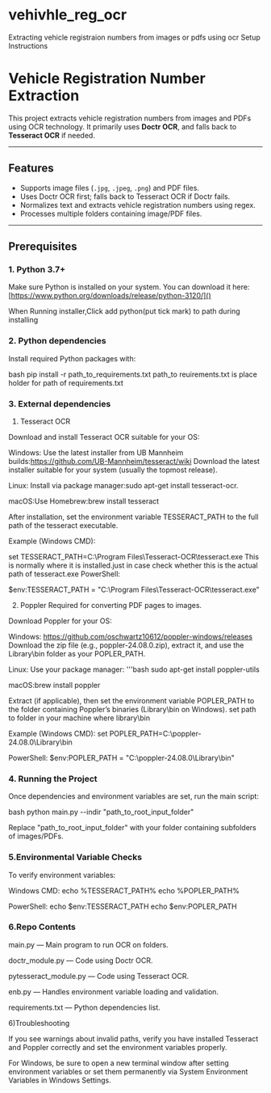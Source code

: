 # vehivhle_reg_ocr
Extracting vehicle registraion numbers from images or pdfs using ocr
Setup Instructions

# Vehicle Registration Number Extraction

This project extracts vehicle registration numbers from images and PDFs using OCR technology. It primarily uses **Doctr OCR**, and falls back to **Tesseract OCR** if needed.

---

## Features

- Supports image files (`.jpg`, `.jpeg`, `.png`) and PDF files.
- Uses Doctr OCR first; falls back to Tesseract OCR if Doctr fails.
- Normalizes text and extracts vehicle registration numbers using regex.
- Processes multiple folders containing image/PDF files.

---

## Prerequisites

### 1. Python 3.7+

Make sure Python is installed on your system. You can download it here:  
[https://www.python.org/downloads/release/python-3120/]()

When Running installer,Click add python(put tick mark) to path during installing

### 2. Python dependencies

Install required Python packages with:

bash
pip install -r path_to_requirements.txt
path_to reuirements.txt is place holder for path of requirements.txt

### 3. External dependencies
1. Tesseract OCR
   
Download and install Tesseract OCR suitable for your OS:

Windows: Use the latest installer from UB Mannheim builds:https://github.com/UB-Mannheim/tesseract/wiki
Download the latest installer suitable for your system (usually the topmost release).

Linux: Install via package manager:sudo apt-get install tesseract-ocr.

macOS:Use Homebrew:brew install tesseract

After installation, set the environment variable TESSERACT_PATH to the full path of the tesseract executable.

Example (Windows CMD):

set TESSERACT_PATH=C:\Program Files\Tesseract-OCR\tesseract.exe
This is normally where it is installed.just in case check whether this is the actual path of tesseract.exe
PowerShell:

$env:TESSERACT_PATH = "C:\Program Files\Tesseract-OCR\tesseract.exe"

2. Poppler
Required for converting PDF pages to images.

Download Poppler for your OS:

Windows: https://github.com/oschwartz10612/poppler-windows/releases
Download the zip file (e.g., poppler-24.08.0.zip), extract it, and use the Library\bin folder as your POPLER_PATH.

Linux: Use your package manager: '''bash sudo apt-get install poppler-utils

macOS:brew install poppler

Extract (if applicable), then set the environment variable POPLER_PATH to the folder containing Poppler’s binaries (Library\bin on Windows).
set path to folder in your machine where library\bin

Example (Windows CMD):
set POPLER_PATH=C:\poppler-24.08.0\Library\bin

PowerShell:
$env:POPLER_PATH = "C:\poppler-24.08.0\Library\bin"

### 4. Running the Project

Once dependencies and environment variables are set, run the main script:

bash
python main.py --indir "path_to_root_input_folder"

Replace "path_to_root_input_folder" with your folder containing subfolders of images/PDFs.

### 5.Environmental Variable Checks

To verify environment variables:

Windows CMD:
echo %TESSERACT_PATH%
echo %POPLER_PATH%

PowerShell:
echo $env:TESSERACT_PATH
echo $env:POPLER_PATH

### 6.Repo Contents

main.py — Main program to run OCR on folders.

doctr_module.py — Code using Doctr OCR.

pytesseract_module.py — Code using Tesseract OCR.

enb.py — Handles environment variable loading and validation.

requirements.txt — Python dependencies list.

6)Troubleshooting

If you see warnings about invalid paths, verify you have installed Tesseract and Poppler correctly and set the environment variables properly.

For Windows, be sure to open a new terminal window after setting environment variables or set them permanently via System Environment Variables in Windows Settings.
